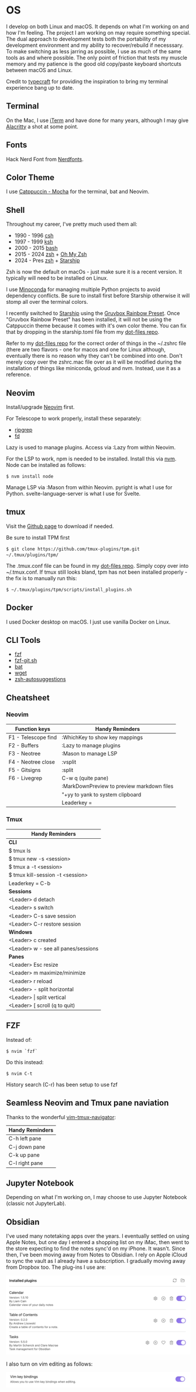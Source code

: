 # OS

I develop on both Linux and macOS. It depends on what I'm working on and how I'm feeling. The project I am working on may require something special. The dual approach to development tests both the portability of my development environment and my ability to recover/rebuild if necesssary. To make switching as less jarring as possible, I use as much of the same tools as and where possible. The only point of friction that tests my muscle memory and my patience is the good old copy/paste keyboard shortcuts between macOS and Linux.

Credit to [typecraft](https://www.youtube.com/watch?v=ZDV4edcaXSY) for providing the inspiration to bring my terminal experience bang up to date.

## Terminal

On the Mac, I use [iTerm](https://iterm2.com) and have done for many years, although I may give [Alacritty](https://github.com/alacritty/alacritty) a shot at some point.

## Fonts

Hack Nerd Font from [Nerdfonts](https://www.nerdfonts.com/font-downloads).

## Color Theme

I use [Catppuccin - Mocha](https://github.com/catppuccin/catppuccin) for the terminal, bat and Neovim.

## Shell

Throughout my career, I've pretty much used them all:

- 1990 - 1996 [csh](https://en.wikipedia.org/wiki/C_shell)
- 1997 - 1999 [ksh](https://en.wikipedia.org/wiki/KornShell)
- 2000 - 2015 [bash](https://www.gnu.org/software/bash/)
- 2015 - 2024 [zsh](https://zsh.sourceforge.io) + [Oh My Zsh](https://ohmyz.sh)
- 2024 - Pres [zsh](https://zsh.sourceforge.io) + [Starship](https://starship.rs)

Zsh is now the default on macOs - just make sure it is a recent version. It typically will need to be installed on Linux.

I use [Minoconda](https://docs.anaconda.com/free/miniconda/index.html) for managing multiple Python projects to avoid dependency conflicts. Be sure to install first before Starship otherwise it will stomp all over the terminal colors.

I recently switched to [Starship](https://starship.rs) using the [Gruvbox Rainbow Preset](https://starship.rs/presets/gruvbox-rainbow). Once "Gruvbox Rainbow Preset" has been installed, it will not be using the Catppuccin theme because it comes with it's own color theme. You can fix that by dropping in the starship.toml file from my [dot-files repo](https://github.com/jasondchambers/dot-files).

Refer to my [dot-files repo](https://github.com/jasondchambers/dot-files) for the correct order of things in the ~/.zshrc file (there are two flavors - one for macos and one for Linux although, eventually there is no reason why they can't be combined into one. Don't merely copy over the zshrc.mac file over as it will be modified during the installation of things like miniconda, gcloud and nvm. Instead, use it as a reference.

## Neovim

Install/upgrade [Neovim](https://neovim.io) first.

For Telescope to work properly, install these separately:

- [ripgrep](https://github.com/BurntSushi/ripgrep)
- [fd](https://github.com/sharkdp/fd)

Lazy is used to manage plugins. Access via :Lazy from within Neovim.

For the LSP to work, npm is needed to be installed. Install this via [nvm](https://github.com/nvm-sh/nvm). Node can be installed as follows:

    $ nvm install node

Manage LSP via :Mason from within Neovim. pyright is what I use for Python. svelte-language-server is what I use for Svelte.

## tmux

Visit the [Github page](https://github.com/tmux/tmux/wiki) to download if needed.

Be sure to install TPM first

    $ git clone https://github.com/tmux-plugins/tpm.git ~/.tmux/plugins/tpm/

The .tmux.conf file can be found in my [dot-files repo](https://github.com/jasondchambers/dot-files). Simply copy over into ~/.tmux.conf. If tmux still looks bland, tpm has not been installed properly - the fix is to manually run this:

    $ ~/.tmux/plugins/tpm/scripts/install_plugins.sh

## Docker

I used Docker desktop on macOS. I just use vanilla Docker on Linux.

## CLI Tools

- [fzf](https://github.com/junegunn/fzf)
- [fzf-git.sh](https://github.com/junegunn/fzf-git.sh)
- [bat](https://github.com/sharkdp/bat)
- [wget](https://www.gnu.org/software/wget/)
- [zsh-autosuggestions](https://github.com/zsh-users/zsh-autosuggestions)

## Cheatsheet

### Neovim

| Function keys       | Handy Reminders                            |
| ------------------- | ------------------------------------------ |
| F1 - Telescope find | :WhichKey to show key mappings             |
| F2 - Buffers        | :Lazy to manage plugins                    |
| F3 - Neotree        | :Mason to manage LSP                       |
| F4 - Neotree close  | :vsplit                                    |
| F5 - Gitsigns       | :split                                     |
| F6 - Livegrep       | C-w q (quite pane)                         |
|                     | :MarkDownPreview to preview markdown files |
|                     | "+yy to yank to system clipboard           |
|                     | Leaderkey = <space>                        |

### Tmux

| Handy Reminders                      |
| ------------------------------------ |
| **CLI**                              |
| $ tmux ls                            |
| $ tmux new -s \<session>             |
| $ tmux a -t \<session>               |
| $ tmux kill-session -t \<session>    |
| Leaderkey = C-b                      |
| **Sessions**                         |
| \<Leader> d detach                   |
| \<Leader> s switch                   |
| \<Leader> C-s save session           |
| \<Leader> C-r restore session        |
| **Windows**                          |
| \<Leader> c created                  |
| \<Leader> w - see all panes/sessions |
| **Panes**                            |
| \<Leader> Esc resize                 |
| \<Leader> m maximize/minimize        |
| \<Leader> r reload                   |
| \<Leader> - split horizontal         |
| \<Leader> \| split vertical          |
| \<Leader> \[ scroll (q to quit)      |

## FZF

Instead of:

    $ nvim `fzf`

Do this instead:

    $ nvim C-t

History search (C-r) has been setup to use fzf

## Seamless Neovim and Tmux pane naviation

Thanks to the wonderful [vim-tmux-navigator](https://github.com/christoomey/vim-tmux-navigator):

| Handy Reminders |
| --------------- |
| C-h left pane   |
| C-j down pane   |
| C-k up pane     |
| C-l right pane  |

## Jupyter Notebook

Depending on what I'm working on, I may choose to use Jupyter Notebook (classic not JupyterLab).

## Obsidian

I've used many notetaking apps over the years. I eventually settled on using Apple Notes, but one day I entered a shopping list on my iMac, then went to the store expecting to find the notes sync'd on my iPhone. It wasn't. Since then, I've been moving away from Notes to Obsidian. I rely on Apple iCloud to sync the vault as I already have a subscription. I gradually moving away from Dropbox too. The plug-ins I use are:

![Obsidian plugins](Obsidianplugins.png)

I also turn on vim editing as follows:

![Turning on VIM key bindings](Obsidianvim.png)
